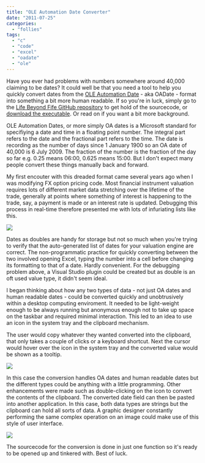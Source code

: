 ```yaml
---
title: "OLE Automation Date Converter"
date: "2011-07-25"
categories: 
  - "follies"
tags: 
  - "c"
  - "code"
  - "excel"
  - "oadate"
  - "ole"
---
```


Have you ever had problems with numbers somewhere around 40,000 claiming to be dates? It could well be that you need a tool to help you quickly convert dates from the [OLE Automation Date](http://msdn.microsoft.com/en-us/library/system.datetime.tooadate.aspx) - aka OADate - format into something a bit more human readable. If so you're in luck, simply go to the [Life Beyond Fife GitHub repository](https://github.com/lifebeyondfife/Exhell) to get hold of the sourcecode, or [download the executable](http://lifebeyondfife.com/code/exhell/Exhell.exe). Or read on if you want a bit more background.

OLE Automation Dates, or more simply OA dates is a Microsoft standard for specifiying a date and time in a floating point number. The integral part refers to the date and the fractional part refers to the time. The date is recording as the number of days since 1 January 1900 so an OA date of 40,000 is 6 July 2009. The fraction of the number is the fraction of the day so far e.g. 0.25 means 06:00, 0.625 means 15:00. But I don't expect many people convert these things manually back and forward.

My first encouter with this dreaded format came several years ago when I was modifying FX option pricing code. Most financial instrument valuation requires lots of different market data stretching over the lifetime of the trade, generally at points where something of interest is happening to the trade, say, a payment is made or an interest rate is updated. Debugging this process in real-time therefore presented me with lots of infuriating lists like this.

![](/images/compactoadatelist.png)

Dates as doubles are handy for storage but not so much when you're trying to verify that the auto-generated list of dates for your valuation engine are correct. The non-programmatic practice for quickly converting between the two involved opening Excel, typing the number into a cell before changing its formatting to that of a date. Hardly convenient. For the debugging problem above, a Visual Studio plugin could be created but as double is an oft used value type, it didn't seem ideal.

I began thinking about how any two types of data - not just OA dates and human readable dates - could be converted quickly and unobtrusively within a desktop computing enviroment. It needed to be light-weight enough to be always running but anonymous enough not to take up space on the taskbar and required minimal interaction. This led to an idea to use an icon in the system tray and the clipboard mechanism.

The user would copy whatever they wanted converted into the clipboard, that only takes a couple of clicks or a keyboard shortcut. Next the cursor would hover over the icon in the system tray and the converted value would be shown as a tooltip.

![](/images/tooltipdata.png)

In this case the conversion handles OA dates and human readable dates but the different types could be anything with a little programming. Other enhancements were made such as double-clicking on the icon to convert the contents of the clipboard. The converted date field can then be pasted into another application. In this case, both data types are strings but the clipboard can hold all sorts of data. A graphic designer constantly performing the same complex operation on an image could make use of this style of user interface.

![](/images/rightclick.png)

The sourcecode for the conversion is done in just one function so it's ready to be opened up and tinkered with. Best of luck.

